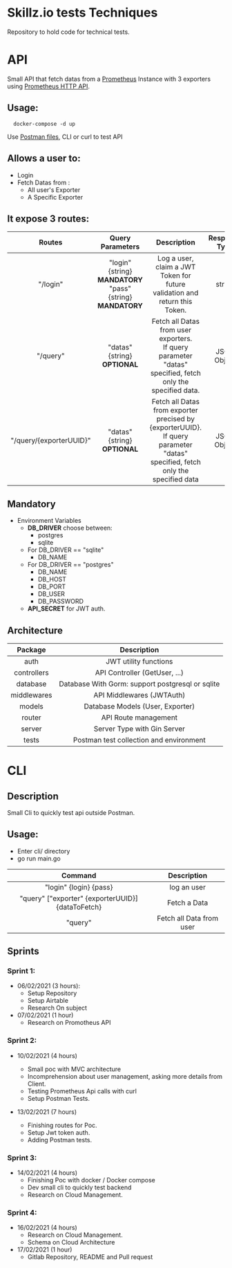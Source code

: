 # Skillz.io tests Techniques
Repository to hold code for technical tests.

# API

Small API that fetch datas from a [Prometheus](https://prometheus.io/) Instance with 3 exporters using [Prometheus HTTP API](https://prometheus.io/docs/prometheus/latest/querying/api/).

## Usage:
```shell
  docker-compose -d up
```
Use [Postman files](API/tests), CLI or curl to test API

## Allows a user to:
  - Login
  - Fetch Datas from :
    * All user's Exporter
    * A Specific Exporter

## It expose 3 routes:
| Routes                                | Query Parameters                                                    | Description                                                                 | Response Type                         |
|:-------------------------------------:|:-------------------------------------------------------------------:|:---------------------------------------------------------------------------:|:-------------------------------------:|
| "/login"                              | "login" {string} **MANDATORY** <br> "pass" {string} **MANDATORY**   | Log a user, claim a JWT Token for future validation and return this Token.  | string                                |
| "/query"                              | "datas" {string} **OPTIONAL**                                       | Fetch all Datas from user exporters.<br>If query parameter "datas" specified, fetch only the specified data.                                                            | JSON Object                           |
| "/query/{exporterUUID}"               | "datas" {string} **OPTIONAL**                                       | Fetch all Datas from exporter precised by {exporterUUID}.<br>If query parameter "datas" specified, fetch only the specified data | JSON Object                           |

## Mandatory
 - Environment Variables
   * **DB_DRIVER** choose between:
      - postgres
      - sqlite
   * For DB_DRIVER == "sqlite"
      * DB_NAME
   * For DB_DRIVER == "postgres"
      * DB_NAME
      * DB_HOST
      * DB_PORT
      * DB_USER
      * DB_PASSWORD
   * **API_SECRET** for JWT auth.

## Architecture
| Package            | Description                                                          |
|:------------------:|:--------------------------------------------------------------------:|
| auth               | JWT utility functions                                                |
| controllers        | API Controller (GetUser, ...)                                        |
| database           | Database With Gorm: support postgresql or sqlite                     |
| middlewares        | API Middlewares (JWTAuth)                                            |
| models             | Database Models (User, Exporter)                                     |
| router             | API Route management                                                 |
| server             | Server Type with Gin Server                                          |
| tests              | Postman test collection and environment                              |


# CLI

## Description
Small Cli to quickly test api outside Postman.

## Usage:
  - Enter cli/ directory
  - go run main.go

| Command                                           | Description                                                          |
|:-------------------------------------------------:|:--------------------------------------------------------------------:|
| "login" {login} {pass}                            | log an user                                                          |
| "query" ["exporter" {exporterUUID}] {dataToFetch} | Fetch a Data                                                         |
| "query"                                           | Fetch all Data from user                                             |



## Sprints

### Sprint 1:
- 06/02/2021 (3 hours):
    * Setup Repository
    * Setup Airtable
    * Research On subject
- 07/02/2021 (1 hour)
    * Research on Promotheus API

### Sprint 2:
- 10/02/2021 (4 hours)
    * Small poc with MVC architecture
    * Incomprehension about user management, asking more details from Client.
    * Testing Prometheus Api calls with curl
    * Setup Postman Tests.

- 13/02/2021 (7 hours)
    * Finishing routes for Poc.
    * Setup Jwt token auth.
    * Adding Postman tests.

### Sprint 3:
- 14/02/2021 (4 hours)
    - Finishing Poc with docker / Docker compose
    - Dev small cli to quickly test backend
    - Research on Cloud Management.

### Sprint 4:
- 16/02/2021 (4 hours)
  - Research on Cloud Management.
  - Schema on Cloud Architecture
- 17/02/2021 (1 hour)
  - Gitlab Repository, README and Pull request
